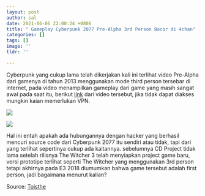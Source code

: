```yaml
---
layout: post
author: sal
date: 2021-06-06 22:00:24 +0800
title: " Gameplay Cyberpunk 2077 Pre-Alpha 3rd Person Bocor di 4chan"
categories: []
tags: []
image: ''
tldr: ''

---
```

Cyberpunk yang cukup lama telah dikerjakan kali ini terlihat video Pre-Alpha dari gamenya di tahun 2013 menggunakan mode third person tersebar di internet, pada video menampilkan gameplay dari game yang masih sangat awal pada saat itu, berikut [link](https://streamable.com/pvbylo) dari video tersebut, jika tidak dapat diakses mungkin kaian memerlukan VPN.

![](https://ik.imagekit.io/dsg/1_Vq4RTyPEd.jpg)

![](https://ik.imagekit.io/dsg/2_4DDyzjqCb.jpg)

Hal ini entah apakah ada hubungannya dengan hacker yang berhasil mencuri source code dari Cyberpunk 2077 itu sendiri atau tidak, tapi dari yang terlihat sepertinya cukup ada kaitannya. sebelumnya CD Project tidak lama setelah rilisnya The Witcher 3 telah menyiapkan project game baru, versi prototipe terlihat seperti The Witcher yang menggunakan 3rd person tetapi akhirnya pada E3 2018 diumumkan bahwa game tersebut adalah first person, jadi bagaimana menurut kalian?

Source: [Toisthe](https://www.toisthe.com/2021/06/cyberpunk-2077-leaked-gameplay-leaks.html)